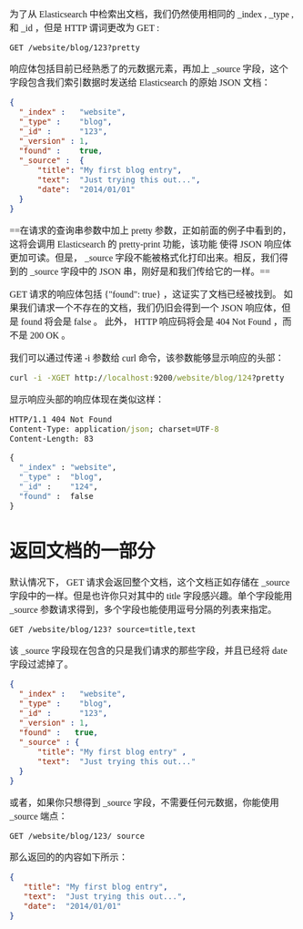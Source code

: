 <font face="SimSun" size=3>

为了从 Elasticsearch 中检索出文档，我们仍然使用相同的 _index , _type , 和 _id ，但是 HTTP 谓词更改为 GET :

~~~
GET /website/blog/123?pretty
~~~ 
 
响应体包括目前已经熟悉了的元数据元素，再加上 _source 字段，这个字段包含我们索引数据时发送给 Elasticsearch 的原始 JSON 文档：

~~~json
{
  "_index" :   "website",
  "_type" :    "blog",
  "_id" :      "123",
  "_version" : 1,
  "found" :    true,
  "_source" :  {
      "title": "My first blog entry",
      "text":  "Just trying this out...",
      "date":  "2014/01/01"
  }
}
~~~


==在请求的查询串参数中加上 pretty 参数，正如前面的例子中看到的，这将会调用 Elasticsearch 的 pretty-print 功能，该功能 使得 JSON 响应体更加可读。但是， _source 字段不能被格式化打印出来。相反，我们得到的 _source 字段中的 JSON 串，刚好是和我们传给它的一样。==

GET 请求的响应体包括 {"found": true} ，这证实了文档已经被找到。 如果我们请求一个不存在的文档，我们仍旧会得到一个 JSON 响应体，但是 found 将会是 false 。 此外， HTTP 响应码将会是 404 Not Found ，而不是 200 OK 。

我们可以通过传递 -i 参数给 curl 命令，该参数能够显示响应的头部：

~~~bat
curl -i -XGET http://localhost:9200/website/blog/124?pretty
~~~

显示响应头部的响应体现在类似这样：

~~~bat
HTTP/1.1 404 Not Found
Content-Type: application/json; charset=UTF-8
Content-Length: 83

{
  "_index" : "website",
  "_type" :  "blog",
  "_id" :    "124",
  "found" :  false
}
~~~

# 返回文档的一部分

默认情况下， GET 请求会返回整个文档，这个文档正如存储在 _source 字段中的一样。但是也许你只对其中的 title 字段感兴趣。单个字段能用 _source 参数请求得到，多个字段也能使用逗号分隔的列表来指定。

~~~
GET /website/blog/123?_source=title,text
~~~
 
该 _source 字段现在包含的只是我们请求的那些字段，并且已经将 date 字段过滤掉了。

~~~json
{
  "_index" :   "website",
  "_type" :    "blog",
  "_id" :      "123",
  "_version" : 1,
  "found" :   true,
  "_source" : {
      "title": "My first blog entry" ,
      "text":  "Just trying this out..."
  }
}
~~~

或者，如果你只想得到 _source 字段，不需要任何元数据，你能使用 _source 端点：

~~~
GET /website/blog/123/_source
~~~
 
那么返回的的内容如下所示：

~~~json
{
   "title": "My first blog entry",
   "text":  "Just trying this out...",
   "date":  "2014/01/01"
}
~~~

</font>